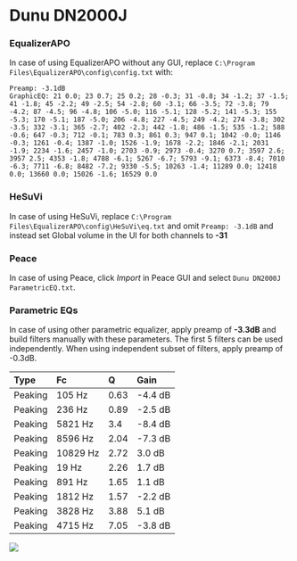 # Dunu DN2000J

### EqualizerAPO
In case of using EqualizerAPO without any GUI, replace `C:\Program Files\EqualizerAPO\config\config.txt`
with:
```
Preamp: -3.1dB
GraphicEQ: 21 0.0; 23 0.7; 25 0.2; 28 -0.3; 31 -0.8; 34 -1.2; 37 -1.5; 41 -1.8; 45 -2.2; 49 -2.5; 54 -2.8; 60 -3.1; 66 -3.5; 72 -3.8; 79 -4.2; 87 -4.5; 96 -4.8; 106 -5.0; 116 -5.1; 128 -5.2; 141 -5.3; 155 -5.3; 170 -5.1; 187 -5.0; 206 -4.8; 227 -4.5; 249 -4.2; 274 -3.8; 302 -3.5; 332 -3.1; 365 -2.7; 402 -2.3; 442 -1.8; 486 -1.5; 535 -1.2; 588 -0.6; 647 -0.3; 712 -0.1; 783 0.3; 861 0.3; 947 0.1; 1042 -0.0; 1146 -0.3; 1261 -0.4; 1387 -1.0; 1526 -1.9; 1678 -2.2; 1846 -2.1; 2031 -1.9; 2234 -1.6; 2457 -1.0; 2703 -0.9; 2973 -0.4; 3270 0.7; 3597 2.6; 3957 2.5; 4353 -1.8; 4788 -6.1; 5267 -6.7; 5793 -9.1; 6373 -8.4; 7010 -6.3; 7711 -6.8; 8482 -7.2; 9330 -5.5; 10263 -1.4; 11289 0.0; 12418 0.0; 13660 0.0; 15026 -1.6; 16529 0.0
```

### HeSuVi
In case of using HeSuVi, replace `C:\Program Files\EqualizerAPO\config\HeSuVi\eq.txt` and omit `Preamp:
-3.1dB` and instead set Global volume in the UI for both channels to **-31**

### Peace
In case of using Peace, click *Import* in Peace GUI and select `Dunu DN2000J ParametricEQ.txt`.

### Parametric EQs
In case of using other parametric equalizer, apply preamp of **-3.3dB** and build filters manually
with these parameters. The first 5 filters can be used independently.
When using independent subset of filters, apply preamp of -0.3dB.

| Type    | Fc       |    Q | Gain    |
|:--------|:---------|:-----|:--------|
| Peaking | 105 Hz   | 0.63 | -4.4 dB |
| Peaking | 236 Hz   | 0.89 | -2.5 dB |
| Peaking | 5821 Hz  | 3.4  | -8.4 dB |
| Peaking | 8596 Hz  | 2.04 | -7.3 dB |
| Peaking | 10829 Hz | 2.72 | 3.0 dB  |
| Peaking | 19 Hz    | 2.26 | 1.7 dB  |
| Peaking | 891 Hz   | 1.65 | 1.1 dB  |
| Peaking | 1812 Hz  | 1.57 | -2.2 dB |
| Peaking | 3828 Hz  | 3.88 | 5.1 dB  |
| Peaking | 4715 Hz  | 7.05 | -3.8 dB |

![](https://raw.githubusercontent.com/jaakkopasanen/AutoEq/master/results/innerfidelity/sbaf-serious/Dunu%20DN2000J/Dunu%20DN2000J.png)